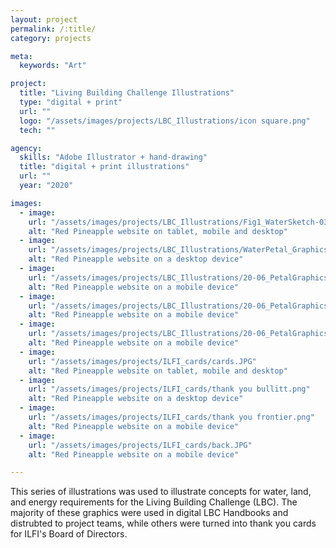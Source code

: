 ```yaml
---
layout: project
permalink: /:title/
category: projects

meta:
  keywords: "Art"

project:
  title: "Living Building Challenge Illustrations"
  type: "digital + print"
  url: ""
  logo: "/assets/images/projects/LBC_Illustrations/icon square.png"
  tech: ""

agency:
  skills: "Adobe Illustrator + hand-drawing"
  title: "digital + print illustrations"
  url: ""
  year: "2020"

images:
  - image:
    url: "/assets/images/projects/LBC_Illustrations/Fig1_WaterSketch-03.png"
    alt: "Red Pineapple website on tablet, mobile and desktop"
  - image:
    url: "/assets/images/projects/LBC_Illustrations/WaterPetal_Graphics_runoff_FIg_5-2.png"
    alt: "Red Pineapple website on a desktop device"
  - image:
    url: "/assets/images/projects/LBC_Illustrations/20-06_PetalGraphics_Rebranded_Fig 5-5.png"
    alt: "Red Pineapple website on a mobile device"
  - image:
    url: "/assets/images/projects/LBC_Illustrations/20-06_PetalGraphics_Rebranded_Fig 8-2.png"
    alt: "Red Pineapple website on a mobile device"   
  - image:
    url: "/assets/images/projects/LBC_Illustrations/20-06_PetalGraphics_Rebranded_Fig 2-1.png"
    alt: "Red Pineapple website on a mobile device"   
  - image:
    url: "/assets/images/projects/ILFI_cards/cards.JPG"
    alt: "Red Pineapple website on tablet, mobile and desktop"
  - image:
    url: "/assets/images/projects/ILFI_cards/thank you bullitt.png"
    alt: "Red Pineapple website on a desktop device"
  - image:
    url: "/assets/images/projects/ILFI_cards/thank you frontier.png"
    alt: "Red Pineapple website on a mobile device"
  - image:
    url: "/assets/images/projects/ILFI_cards/back.JPG"
    alt: "Red Pineapple website on a mobile device"    

---
```

<p>This series of illustrations was used to illustrate concepts for water, land, and energy requirements for the Living Building Challenge (LBC). The majority of these graphics were used in digital LBC Handbooks and distrubted to project teams, while others were turned into thank you cards for ILFI's Board of Directors.</p>
